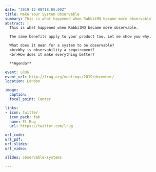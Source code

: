 ```yaml
---
date: "2019-12-09T18:00:00Z"
title: Make Your System Observable
summary: This is what happened when RabbitMQ became more observable
abstract: |
  This is what happened when RabbitMQ became more observable.

  The same benefits apply to your product too. Let me show you why.

  What does it mean for a system to be observable?
  <br>Why is observability a requirement?
  <br>How does it make everything better?

  **Agenda**

event: LRUG
event_url: http://lrug.org/meetings/2019/december/
location: London

image:
  caption:
  focal_point: Center

links:
- icon: twitter
  icon_pack: fab
  name: El Rug
  url: https://twitter.com/lrug

url_code:
url_pdf:
url_slides:
url_video:

slides: observable-systems

---
```

